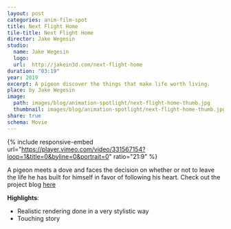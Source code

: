 ```yaml
---
layout: post
categories: anim-film-spot
title: Next Flight Home
tile-title: Next Flight Home
director: Jake Wegesin
studio:
  name: Jake Wegesin
  logo:
  url:  http://jakein3d.com/next-flight-home
duration: "03:19"
year: 2019
excerpt: A pigeon discover the things that make life worth living.
place: by Jake Wegesin
image:
  path: images/blog/animation-spotlight/next-flight-home-thumb.jpg
  thumbnail: images/blog/animation-spotlight/next-flight-home-thumb.jpg
share: true
schema: Movie
---
```


{% include responsive-embed url="https://player.vimeo.com/video/331567154?loop=1&title=0&byline=0&portrait=0" ratio="21:9" %}

A pigeon meets a dove and faces the decision on whether or not to leave the life he has built for himself in favor of following his heart.
Check out the project blog [here](http://jakein3d.com/next-flight-home)

**Highlights**:
* Realistic rendering done in a very stylistic way
* Touching story
